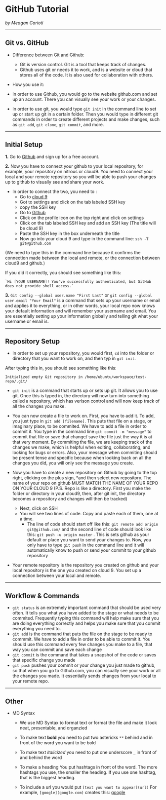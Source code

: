 # GitHub Tutorial

_by Meagan Carioti_

---
## Git vs. GitHub
* Difference between Git and Github:
  * Git is version control. Git is a tool that keeps track of changes.
  * Github uses git or needs it to work, and is a website or cloud that stores all of the code. It is also used for collaboration with others.
        
* How you use it: 
 * In order to use Github, you would go to the website github.com and set up an account. There you can visually see your work or your changes. 
 * In order to use git, you would type `git init` in the command line to set up or start up git in a certain folder. Then you would type in different git commands in order to create different projects and make changes, such as `git add`,  `git clone`,  `git commit`, and more.

---
## Initial Setup
**1.** Go to [Github](http://www.github.com) and sign up for a free account. 

**2.**  Now you have to connect your github to your local 
repository, for example, your
repository on nitrous or cloud9. 
You need to connect your local and your remote repository so you will be able to push your changes up
to github to visually see and share your work.

* In order to connect the two, you need to :
  * Go to [cloud 9](c9.io)
  * Got to settings and click on the tab labeled SSH key
  * copy the SSH key
  * Go to [Github](http://www.github.com)
  * Click on the profile icon on the top right and click on settings
  * Click on the tab labeled SSH key and add an SSH key (The title will be cloud 9)
  * Paste the SSH key in the box underneath the title
  * Now go into your cloud 9 and type in the command line: `ssh -T git@github.com`
  
(We need to type this in the command line because it confirms the connection made between the local and remote, or the connection between cloud9 and github.)

  
  If you did it correctly, you should see something like this:


    `Hi [YOUR USERNAME]! You've successfully authenticated, but GitHub does not provide shell access.`

 
**3.**  `Git config --global user.name "First Last"`
or
`git config --global user.email "Your Email"` is a 
command that sets up your username or email
and applies it to everything, or in other words, your local repo now knows your default information and will remember your username and email. You are essentially setting up your information globally and telling git what your username or email is.




---
## Repository Setup
* In order to set up your repository, you would first, `cd` into the folder or directory that you want to work on, and then typ in `git init`.

 After typing this in, you should see something like this:

  `Initialized empty Git repository in /home/ubuntu/workspace/test-repo/.git/`

* `git init` is a command that starts up or sets up git. It allows you to use git. Once this is typed in, the directory will now turn into
 something called a repository, which has verison control and will now keep track of all the changes you make.

* You can now create a file to work on.
First, you have to add it. To add, you just type in `git add [filename]`. This puts that file on a stage, or imaginary place, to be commited. We have to add a file in order to commit it. You type in the command line `git commit -m "message"` to commit that file or save that change/ save the file just the way it is at that very moment. By commiting the file, we are keeping track of the changes we make, which is helpful when editing, collaborating, and looking for bugs or errors.
Also, your message when commiting should be present tense and specific because when looking back on all the changes you did, you will only see the message you create.

* Now you have to create a new repository on Github by going to the top right, clicking on the plus sign, 
*and then select new repository. The name of your repo on github MUST MATCH THE NAME OF YOUR REPO ON YOUR CLOUD 9 (P.S. Repo is like a directory. First you make the folder or directory in your cloud9, then, after git init, the directory becomes a repository and changes will then be tracked)
  * Next, click on SSH 
  * You will see two lines of code. Copy and paste each of them, one at a time. 
    * The line of code should start off like this: `git remote add origin git@github.com/`
  and the second line of code should look like this: `git push -u origin master`
 . This is sets github as your default or place you want to send your changes to. Now, you only have to type `git push` in the command line and it will automatically know to push or send your commit to your github repository
* Your remote repository is the repository you created on github and your local repository is the one you created on cloud 9. 
You set up a connection between your local and remote. 



---
## Workflow & Commands

* `git status` is an extremely important command that should be used very often. It tells you what you have added to the stage or what needs to be commited. Frequently typing this command will help make sure that you are doing everything correctly and helps you make sure that you commit everything you need to.
* `git add` is the command that puts the file on the stage to be ready to commmit. We have to add a file in order to be able to commit it. You should use this command every few changes you make to a file, that way you can commit and save each change 
* `git commit` is the command that takes a snapshot of the code or saves that specific change you made
* `git push` pushes your commit or your change you just made to github, so that when you go to Github.com, you can visually see your work or all the changes you made. It essentially sends changes from your local to your remote repo.

---
## Other

* MD Syntax

  * We use MD Syntax to format text or format the file and make it look neat, presentable, and organzied

   * To make text **bold** you need to put two astericks `**` behind and in front of the word you want to be bold
   * To make text _italicized_ you need to put one underscore `_` in front of and behind the word 
   * To make a heading 
   You put hashtags in front of the word. The more hashtags you use, the smaller the heading. If you use one hashtag, that is the biggest heading.
   * To include a url you would put `[text you want to appear](url)` For example, `[google](google.com)` creates this: [google](google.com)


